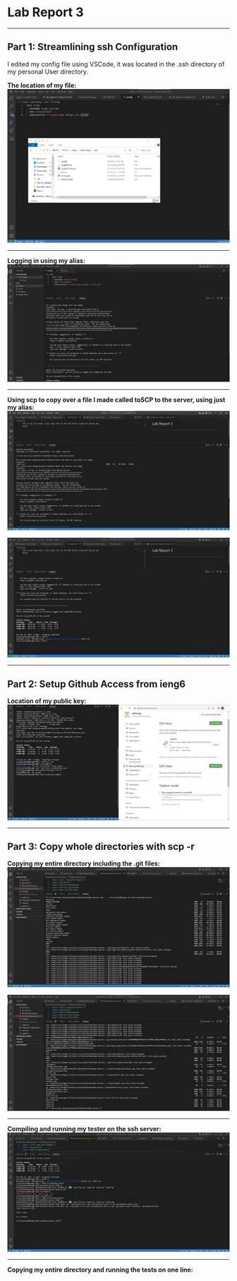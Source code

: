 # Lab Report 3
---

## Part 1: Streamlining ssh Configuration
I edited my config file using VSCode, it was located in the .ssh directory of my personal User directory.




**The location of my file:**
![image](config2.png)

---

**Logging in using my alias:**
![image](config.png)

---

**Using scp to copy over a file I made called toSCP to the server, using just my alias:**
![image](SCP1.png)

![image](SCP2.png)

---

## Part 2: Setup Github Access from ieng6

**Location of my public key:**
![image](publicKey.png)




---

## Part 3: Copy whole directories with scp -r

**Copying my entire directory including the .git files:**
![image](wholeCopy1.png)

![image](wholeCopy2.png)

---

**Compiling and running my tester on the ssh server:**
![image](runningTest.png)

---

**Copying my entire directory and running the tests on one line:**


